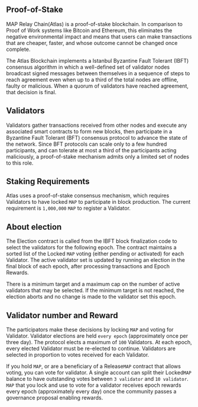 ## Proof-of-Stake

MAP Relay Chain(Atlas) is a proof-of-stake blockchain. In comparison to Proof of Work systems like Bitcoin and Ethereum, this eliminates the negative environmental impact and means that users can make transactions that are cheaper, faster, and whose outcome cannot be changed once complete.

The Atlas Blockchain implements a Istanbul Byzantine Fault Tolerant (IBFT) consensus algorithm in which a well-defined set of validator nodes broadcast signed messages between themselves in a sequence of steps to reach agreement even when up to a third of the total nodes are offline, faulty or malicious. When a quorum of validators have reached agreement, that decision is final.

## Validators
Validators gather transactions received from other nodes and execute any associated smart contracts to form new blocks, then participate in a Byzantine Fault Tolerant (BFT) consensus protocol to advance the state of the network. Since BFT protocols can scale only to a few hundred participants, and can tolerate at most a third of the participants acting maliciously, a proof-of-stake mechanism admits only a limited set of nodes to this role.

## Staking Requirements

Atlas uses a proof-of-stake consensus mechanism, which requires Validators to have locked `MAP` to participate in block production. 
The current requirement is `1,000,000` `MAP` to register a Validator.

## About election

The Election contract is called from the IBFT block finalization code to select the validators for the following epoch.
The contract maintains a sorted list of the Locked `MAP` voting (either pending or activated) for each Validator.
The active validator set is updated by running an election in the final block of each epoch, after processing transactions and Epoch Rewards.

There is a minimum target and a maximum cap on the number of active validators that may be selected.
If the minimum target is not reached, the election aborts and no change is made to the validator set this epoch.

## Validator number and Reward

The participators make these decisions by locking `MAP` and voting for Validator.
Validator elections are held `every epoch` (approximately once per three day).
The protocol elects a maximum of `100` Validators. At each epoch, every elected Validator must be re-elected to continue.
Validators are selected in proportion to votes received for each Validator.

If you hold `MAP`, or are a beneficiary of a Release`MAP` contract that allows voting, you can vote for validator. A single account can split their Locked`MAP` balance to have outstanding votes between `3 validator` and `10 validator`.
`MAP` that you lock and use to vote for a  validator receives epoch rewards every epoch (approximately every day) once the community passes a governance proposal enabling rewards.

